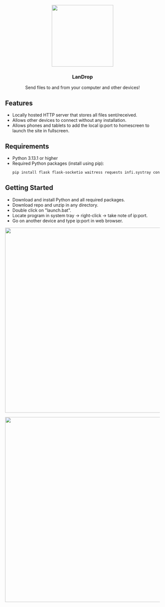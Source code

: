 <p align="center"><img src="https://github.com/user-attachments/assets/8789eb2b-2d0c-4e66-b9b5-770a8df8560e" width="200" /><br></p>
<h3 align="center" tabindex="-1" class="heading-element" dir="auto">LanDrop</h3>
<p align="center" dir="auto">Send files to and from your computer and other devices!</p>

## Features
- Locally hosted HTTP server that stores all files sent/received.
- Allows other devices to connect without any installation.
- Allows phones and tablets to add the local ip:port to homescreen to launch the site in fullscreen.

## Requirements
- Python 3.13.1 or higher
- Required Python packages (install using pip):
  ```bash
  pip install flask flask-socketio waitress requests infi.systray configparser
  
## Getting Started
- Download and install Python and all required packages.
- Download repo and unzip in any directory.
- Double click on "launch.bat".
- Locate program in system tray -> right-click -> take note of ip:port.
- Go on another device and type ip:port in web browser.
<p align="center"><img src="https://github.com/user-attachments/assets/ec1ce0e8-9dde-4410-ba04-b80c8f7a9522" width="600" /><br></p>
<p align="center"><img src="https://github.com/user-attachments/assets/1c0e74e8-37b1-406f-8d5e-e9a19d9b26ec" width="600" /><br></p>
